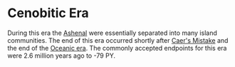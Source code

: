 # Cenobitic Era

During this era the [Ashenal](../../inhabitants/anthropoids/ashenal.md) were essentially separated into many island communities. The end of this era occurred shortly after [Caer's Mistake](../cataclysms/caers-mistake.md) and the end of the [Oceanic era](oceanic.md). The commonly accepted endpoints for this era were 2.6 million years ago to -79 PY.